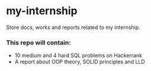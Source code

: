 # my-internship
Store docs, works and reports related to my internship.

### This repo will contain:
- 10 medium and 4 hard SQL problems on Hackerrank
- A report about OOP theory, SOLID principles and LLD
